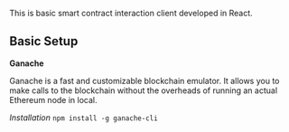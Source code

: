 This is basic smart contract interaction client developed in React. 


## Basic Setup 
  
  **Ganache**
  
  Ganache is a fast and customizable blockchain emulator. It allows you to make calls to the blockchain without the overheads     of running an actual Ethereum node in local.

  *Installation*
      ```
      npm install -g ganache-cli
      ```
    
    



